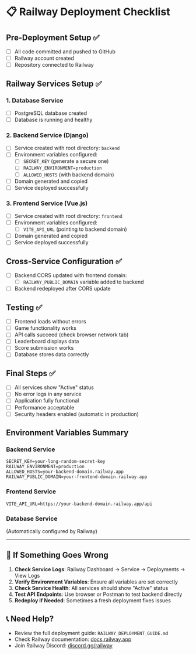 # 📋 Railway Deployment Checklist

## Pre-Deployment Setup ✅

- [ ] All code committed and pushed to GitHub
- [ ] Railway account created
- [ ] Repository connected to Railway

## Railway Services Setup ✅

### 1. Database Service
- [ ] PostgreSQL database created
- [ ] Database is running and healthy

### 2. Backend Service (Django)
- [ ] Service created with root directory: `backend`
- [ ] Environment variables configured:
  - [ ] `SECRET_KEY` (generate a secure one)
  - [ ] `RAILWAY_ENVIRONMENT=production`
  - [ ] `ALLOWED_HOSTS` (with backend domain)
- [ ] Domain generated and copied
- [ ] Service deployed successfully

### 3. Frontend Service (Vue.js)
- [ ] Service created with root directory: `frontend`
- [ ] Environment variables configured:
  - [ ] `VITE_API_URL` (pointing to backend domain)
- [ ] Domain generated and copied
- [ ] Service deployed successfully

## Cross-Service Configuration ✅

- [ ] Backend CORS updated with frontend domain:
  - [ ] `RAILWAY_PUBLIC_DOMAIN` variable added to backend
- [ ] Backend redeployed after CORS update

## Testing ✅

- [ ] Frontend loads without errors
- [ ] Game functionality works
- [ ] API calls succeed (check browser network tab)
- [ ] Leaderboard displays data
- [ ] Score submission works
- [ ] Database stores data correctly

## Final Steps ✅

- [ ] All services show "Active" status
- [ ] No error logs in any service
- [ ] Application fully functional
- [ ] Performance acceptable
- [ ] Security headers enabled (automatic in production)

## Environment Variables Summary

### Backend Service
```
SECRET_KEY=your-long-random-secret-key
RAILWAY_ENVIRONMENT=production
ALLOWED_HOSTS=your-backend-domain.railway.app
RAILWAY_PUBLIC_DOMAIN=your-frontend-domain.railway.app
```

### Frontend Service
```
VITE_API_URL=https://your-backend-domain.railway.app/api
```

### Database Service
(Automatically configured by Railway)

---

## 🚨 If Something Goes Wrong

1. **Check Service Logs**: Railway Dashboard → Service → Deployments → View Logs
2. **Verify Environment Variables**: Ensure all variables are set correctly
3. **Check Service Health**: All services should show "Active" status
4. **Test API Endpoints**: Use browser or Postman to test backend directly
5. **Redeploy if Needed**: Sometimes a fresh deployment fixes issues

## 📞 Need Help?

- Review the full deployment guide: `RAILWAY_DEPLOYMENT_GUIDE.md`
- Check Railway documentation: [docs.railway.app](https://docs.railway.app)
- Join Railway Discord: [discord.gg/railway](https://discord.gg/railway) 